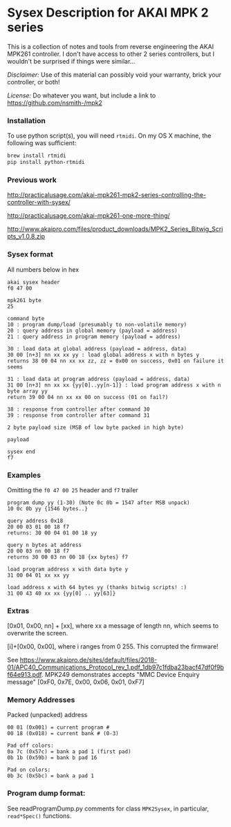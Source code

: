# Sysex Description for AKAI MPK 2 series
This is a collection of notes and tools from reverse engineering the AKAI MPK261 controller.
I don't have access to other 2 series controllers, but I wouldn't be surprised if things were similar...

_Disclaimer:_ Use of this material can possibly void your warranty, brick your controller, or both!

_License:_ Do whatever you want, but include a link to https://github.com/nsmith-/mpk2

### Installation
To use python script(s), you will need `rtmidi`.  On my OS X machine, the following was sufficient:
```sh
brew install rtmidi
pip install python-rtmidi
```

### Previous work
http://practicalusage.com/akai-mpk261-mpk2-series-controlling-the-controller-with-sysex/

http://practicalusage.com/akai-mpk261-one-more-thing/

http://www.akaipro.com/files/product_downloads/MPK2_Series_Bitwig_Scripts_v1.0.8.zip


### Sysex format
All numbers below in hex
```
akai sysex header
f0 47 00

mpk261 byte
25

command byte
10 : program dump/load (presumably to non-volatile memory)
20 : query address in global memory (payload = address)
21 : query address in program memory (payload = address)

30 : load data at global address (payload = address, data)
30 00 [n+3] nn xx xx yy : load global address x with n bytes y
returns 38 00 04 nn xx xx zz, zz = 0x00 on success, 0x01 on failure it seems

31 : load data at program address (payload = address, data)
31 00 [n+3] nn xx xx {yy[0]..yy[n-1]} : load program address x with n byte array yy
return 39 00 04 nn xx xx 00 on success (01 on fail?)

38 : response from controller after command 30
39 : response from controller after command 31

2 byte payload size (MSB of low byte packed in high byte)

payload

sysex end
f7
```

### Examples
Omitting the `f0 47 00 25` header and `f7` trailer
```
program dump yy (1-30) (Note 0c 0b = 1547 after MSB unpack)
10 0c 0b yy {1546 bytes..}

query address 0x18
20 00 03 01 00 18 f7
returns: 30 00 04 01 00 18 yy

query n bytes at address
20 00 03 nn 00 18 f7
returns 30 00 03 nn 00 18 {xx bytes} f7

load program address x with data byte y
31 00 04 01 xx xx yy

load address x with 64 bytes yy (thanks bitwig scripts! :)
31 00 43 40 xx xx {yy[0] .. yy[63]}

```

### Extras
[0x01, 0x00, nn] + [xx], where xx a message of length nn, which seems to overwrite the screen.

[i]+[0x00, 0x00], where i ranges from 0 255. This corrupted the firmware!

See https://www.akaipro.de/sites/default/files/2018-01/APC40_Communications_Protocol_rev_1.pdf_1db97c1fdba23bacf47df0f9bf64e913.pdf.
MPK249 demonstrates accepts "MMC Device Enquiry message"
[0xF0, 0x7E, 0x00, 0x06, 0x01, 0xF7]

### Memory Addresses
Packed (unpacked) address
```
00 01 (0x001) = current program #
00 18 (0x018) = current bank # (0-3)

Pad off colors:
0a 7c (0x57c) = bank a pad 1 (first pad)
0b 1b (0x59b) = bank b pad 16

Pad on colors:
0b 3c (0x5bc) = bank a pad 1
```

### Program dump format:
See readProgramDump.py comments for class `MPK2Sysex`, in particular, `read*Spec()` functions.
